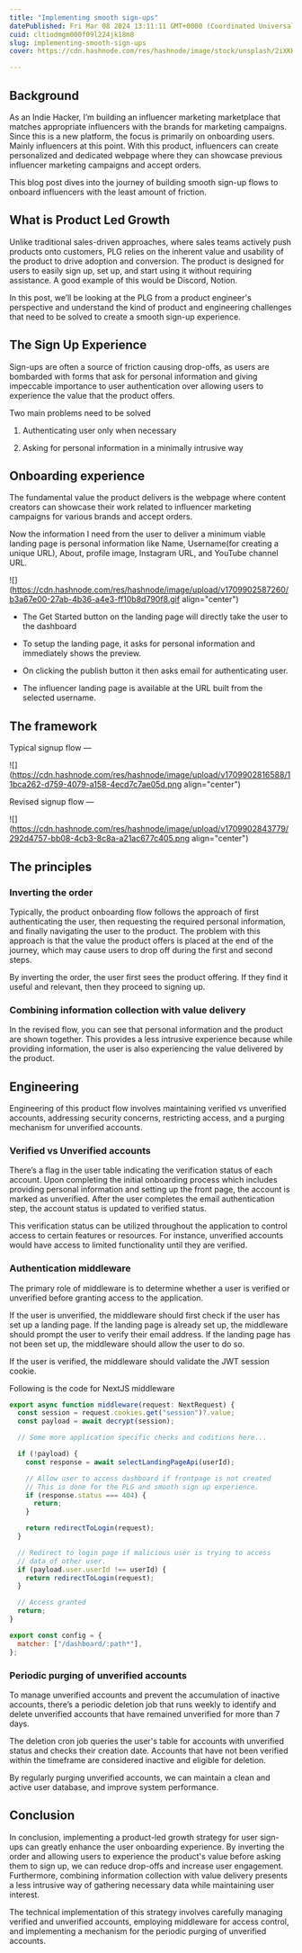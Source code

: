 ```yaml
---
title: "Implementing smooth sign-ups"
datePublished: Fri Mar 08 2024 13:11:11 GMT+0000 (Coordinated Universal Time)
cuid: cltiodmgm000f09l224jk18m8
slug: implementing-smooth-sign-ups
cover: https://cdn.hashnode.com/res/hashnode/image/stock/unsplash/2iXKHA9PjVk/upload/e74ecb77640fab5273042bba19c70ee4.jpeg

---
```


## Background

As an Indie Hacker, I’m building an influencer marketing marketplace that matches appropriate influencers with the brands for marketing campaigns. Since this is a new platform, the focus is primarily on onboarding users. Mainly influencers at this point. With this product, influencers can create personalized and dedicated webpage where they can showcase previous influencer marketing campaigns and accept orders.

This blog post dives into the journey of building smooth sign-up flows to onboard influencers with the least amount of friction.

## What is Product Led Growth

Unlike traditional sales-driven approaches, where sales teams actively push products onto customers, PLG relies on the inherent value and usability of the product to drive adoption and conversion. The product is designed for users to easily sign up, set up, and start using it without requiring assistance. A good example of this would be Discord, Notion.

In this post, we’ll be looking at the PLG from a product engineer's perspective and understand the kind of product and engineering challenges that need to be solved to create a smooth sign-up experience.

## The Sign Up Experience

Sign-ups are often a source of friction causing drop-offs, as users are bombarded with forms that ask for personal information and giving impeccable importance to user authentication over allowing users to experience the value that the product offers.

Two main problems need to be solved

1. Authenticating user only when necessary
    
2. Asking for personal information in a minimally intrusive way
    

## Onboarding experience

The fundamental value the product delivers is the webpage where content creators can showcase their work related to influencer marketing campaigns for various brands and accept orders.

Now the information I need from the user to deliver a minimum viable landing page is personal information like Name, Username(for creating a unique URL), About, profile image, Instagram URL, and YouTube channel URL.

![](https://cdn.hashnode.com/res/hashnode/image/upload/v1709902587260/b3a67e00-27ab-4b36-a4e3-ff10b8d790f8.gif align="center")

* The Get Started button on the landing page will directly take the user to the dashboard
    
* To setup the landing page, it asks for personal information and immediately shows the preview.
    
* On clicking the publish button it then asks email for authenticating user.
    
* The influencer landing page is available at the URL built from the selected username.
    

## The framework

Typical signup flow —

![](https://cdn.hashnode.com/res/hashnode/image/upload/v1709902816588/11bca262-d759-4079-a158-4ecd7c7ae05d.png align="center")

Revised signup flow —

![](https://cdn.hashnode.com/res/hashnode/image/upload/v1709902843779/292d4757-bb08-4cb3-8c8a-a21ac677c405.png align="center")

## The principles

### Inverting the order

Typically, the product onboarding flow follows the approach of first authenticating the user, then requesting the required personal information, and finally navigating the user to the product. The problem with this approach is that the value the product offers is placed at the end of the journey, which may cause users to drop off during the first and second steps.

By inverting the order, the user first sees the product offering. If they find it useful and relevant, then they proceed to signing up.

### Combining information collection with value delivery

In the revised flow, you can see that personal information and the product are shown together. This provides a less intrusive experience because while providing information, the user is also experiencing the value delivered by the product.

## Engineering

Engineering of this product flow involves maintaining verified vs unverified accounts, addressing security concerns, restricting access, and a purging mechanism for unverified accounts.

### Verified vs Unverified accounts

There’s a flag in the user table indicating the verification status of each account. Upon completing the initial onboarding process which includes providing personal information and setting up the front page, the account is marked as unverified. After the user completes the email authentication step, the account status is updated to verified status.

This verification status can be utilized throughout the application to control access to certain features or resources. For instance, unverified accounts would have access to limited functionality until they are verified.

### Authentication middleware

The primary role of middleware is to determine whether a user is verified or unverified before granting access to the application.

If the user is unverified, the middleware should first check if the user has set up a landing page. If the landing page is already set up, the middleware should prompt the user to verify their email address. If the landing page has not been set up, the middleware should allow the user to do so.

If the user is verified, the middleware should validate the JWT session cookie.

Following is the code for NextJS middleware

```jsx
export async function middleware(request: NextRequest) {
  const session = request.cookies.get("session")?.value;
  const payload = await decrypt(session);

  // Some more application specific checks and coditions here...

  if (!payload) {
    const response = await selectLandingPageApi(userId);

    // Allow user to access dashboard if frontpage is not created
    // This is done for the PLG and smooth sign up experience.
    if (response.status === 404) {
      return;
    }

    return redirectToLogin(request);
  }

  // Redirect to login page if malicious user is trying to access
  // data of other user.
  if (payload.user.userId !== userId) {
    return redirectToLogin(request);
  }

  // Access granted
  return;
}

export const config = {
  matcher: ["/dashboard/:path*"],
};

```

### Periodic purging of unverified accounts

To manage unverified accounts and prevent the accumulation of inactive accounts, there’s a periodic deletion job that runs weekly to identify and delete unverified accounts that have remained unverified for more than 7 days.

The deletion cron job queries the user's table for accounts with unverified status and checks their creation date. Accounts that have not been verified within the timeframe are considered inactive and eligible for deletion.

By regularly purging unverified accounts, we can maintain a clean and active user database, and improve system performance.

## Conclusion

In conclusion, implementing a product-led growth strategy for user sign-ups can greatly enhance the user onboarding experience. By inverting the order and allowing users to experience the product's value before asking them to sign up, we can reduce drop-offs and increase user engagement. Furthermore, combining information collection with value delivery presents a less intrusive way of gathering necessary data while maintaining user interest.

The technical implementation of this strategy involves carefully managing verified and unverified accounts, employing middleware for access control, and implementing a mechanism for the periodic purging of unverified accounts.